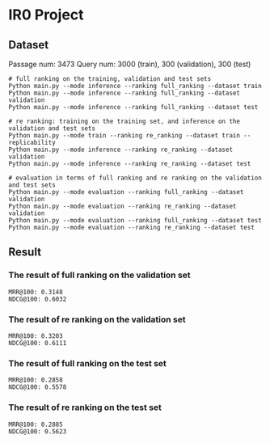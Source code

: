# IR0 Project

## Dataset
Passage num: 3473
Query num: 3000 (train), 300 (validation), 300 (test)

```
# full ranking on the training, validation and test sets
Python main.py --mode inference --ranking full_ranking --dataset train
Python main.py --mode inference --ranking full_ranking --dataset validation
Python main.py --mode inference --ranking full_ranking --dataset test

# re ranking: training on the training set, and inference on the validation and test sets
Python main.py --mode train --ranking re_ranking --dataset train --replicability
Python main.py --mode inference --ranking re_ranking --dataset validation
Python main.py --mode inference --ranking re_ranking --dataset test

# evaluation in terms of full ranking and re ranking on the validation and test sets
Python main.py --mode evaluation --ranking full_ranking --dataset validation
Python main.py --mode evaluation --ranking re_ranking --dataset validation
Python main.py --mode evaluation --ranking full_ranking --dataset test
Python main.py --mode evaluation --ranking re_ranking --dataset test
```

## Result
### The result of full ranking on the validation set
```
MRR@100: 0.3148
NDCG@100: 0.6032
```

### The result of re ranking on the validation set
```
MRR@100: 0.3203
NDCG@100: 0.6111
```

### The result of full ranking on the test set
```
MRR@100: 0.2858
NDCG@100: 0.5578
```

### The result of re ranking on the test set
```
MRR@100: 0.2885
NDCG@100: 0.5623
```
